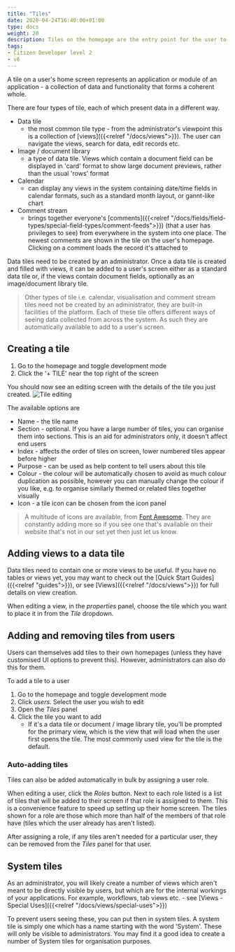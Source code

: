```yaml
---
title: "Tiles"
date: 2020-04-24T16:40:00+01:00
type: docs
weight: 20
description: Tiles on the homepage are the entry point for the user to Agilebase applications
tags:
- Citizen Developer level 2
- v6
---
```

A tile on a user's home screen represents an application or module of an application - a collection of data and functionality that forms a coherent whole.

There are four types of tile, each of which present data in a different way.
* Data tile
    - the most common tile type - from the administrator's viewpoint this is a collection of [views]({{<relref "/docs/views">}}). The user can navigate the views, search for data, edit records etc.
* Image / document library
    - a type of data tile. Views which contain a document field can be displayed in 'card' format to show large document previews, rather than the usual 'rows' format
* Calendar
    - can display any views in the system containing date/time fields in calendar formats, such as a standard month layout, or gannt-like chart
* Comment stream
    - brings together everyone's [comments]({{<relref "/docs/fields/field-types/special-field-types/comment-feeds">}}) (that a user has privileges to see) from everywhere in the system into one place. The newest comments are shown in the tile on the user's homepage. Clicking on a comment loads the record it's attached to

Data tiles need to be created by an administrator. Once a data tile is created and filled with views, it can be added to a user's screen either as a standard data tile or, if the views contain document fields, optionally as an image/document library tile.

> Other types of tile i.e. calendar, visualisation and comment stream tiles need not be created by an administrator, they are built-in facilities of the platform. Each of these tile offers different ways of seeing data collected from across the system. As such they are automatically available to add to a user's screen.

## Creating a tile
1. Go to the homepage and toggle development mode
2. Click the '+ TILE' near the top right of the screen

You should now see an editing screen with the details of the tile you just created.
![Tile editing](/tile-details.png)

The available options are
* Name - the tile name
* Section - optional. If you have a large number of tiles, you can organise them into sections. This is an aid for administrators only, it doesn't affect end users
* Index - affects the order of tiles on screen, lower numbered tiles appear before higher
* Purpose - can be used as help content to tell users about this tile
* Colour - the colour will be automatically chosen to avoid as much colour duplication as possible, however you can manually change the colour if you like, e.g. to organise similarly themed or related tiles together visually
* Icon - a tile icon can be chosen from the icon panel

> A multitude of icons are available, from [Font Awesome](https://fontawesome.com). They are constantly adding more so if you see one that's available on their website that's not in our set yet then just let us know.

## Adding views to a data tile
Data tiles need to contain one or more views to be useful. If you have no tables or views yet, you may want to check out the [Quick Start Guides]({{<relref "guides">}}), or see [Views]({{<relref "/docs/views">}}) for full details on view creation.

When editing a view, in the _properties_ panel, choose the tile which you want to place it in from the _Tile_ dropdown.

## Adding and removing tiles from users
Users can themselves add tiles to their own homepages (unless they have customised UI options to prevent this). However, administrators can also do this for them.

To add a tile to a user
1. Go to the homepage and toggle development mode
2. Click _users_. Select the user you wish to edit
3. Open the _Tiles_ panel
4. Click the tile you want to add
    - If it's a data tile or document / image library tile, you'll be prompted for the primary view, which is the view that will load when the user first opens the tile. The most commonly used view for the tile is the default.

### Auto-adding tiles
Tiles can also be added automatically in bulk by assigning a user role.

When editing a user, click the _Roles_ button. Next to each role listed is a list of tiles that will be added to their screen if that role is assigned to them. This is a convenience feature to speed up setting up their home screen. The tiles shown for a role are those which more than half of the members of that role have (tiles which the user already has aren't listed).

After assigning a role, if any tiles aren't needed for a particular user, they can be removed from the _Tiles_ panel for that user.

## System tiles
As an administrator, you will likely create a number of views which aren't meant to be directly visible by users, but which are for the internal workings of your applications. For example, workflows, tab views etc. - see [Views - Special Uses]({{<relref "/docs/views/special-uses">}})

To prevent users seeing these, you can put then in system tiles. A system tile is simply one which has a name starting with the word 'System'. These will only be visible to administrators. You may find it a good idea to create a number of System tiles for organisation purposes.

